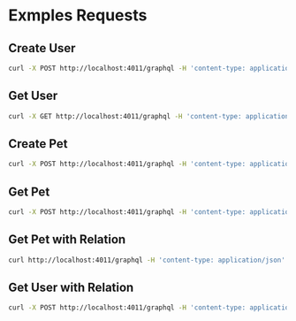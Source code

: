 # Exmples Requests

## Create User

```sh
curl -X POST http://localhost:4011/graphql -H 'content-type: application/json' -d '{"query":"mutation{createUser(data:{firstname:\"Marcos\",lastname:\"Vinicius\",email:\"marcos@gmail.com\",password:\"pass\"}){email}}"}'
```

## Get User

```sh
curl -X GET http://localhost:4011/graphql -H 'content-type: application/json' -d '{"query":"query{getUsers{id email firstname }}"}'
```

## Create Pet

```sh
curl -X POST http://localhost:4011/graphql -H 'content-type: application/json' -d '{"query":"mutation{createPet(data:{name:\"Bob\",userId:\"8d4a4b4b-62dd-4beb-a894-49b9f882a8df\"}){name}}"}'
```

## Get Pet

```sh
curl -X POST http://localhost:4011/graphql -H 'content-type: application/json' -d '{"query":"query{getPets{name userId }}"}'
```

## Get Pet with Relation

```sh
curl http://localhost:4011/graphql -H 'content-type: application/json' -d '{"query":"query{getPets{name user{email}}}"}'
```

## Get User with Relation

```sh
curl -X POST http://localhost:4011/graphql -H 'content-type: application/json' -d '{"query":"query{getUsers{id email firstname pets{name}}}"}'
```
